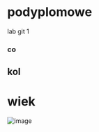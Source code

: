 # podyplomowe
lab git 1
### co
## kol
# wiek
![image](https://suszi.wszib.edu.pl/suszi-web/img/susziani.gif)